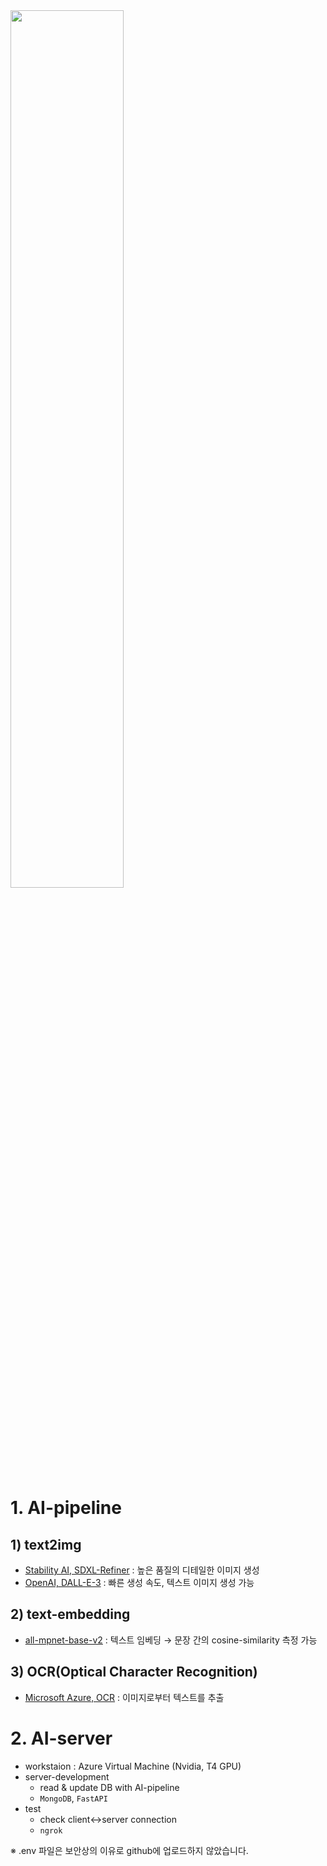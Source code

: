 <img src="https://github.com/jodog0412/ASAP_AI/assets/83653380/9b4717b7-07ef-4af8-be24-19a2a76abfaa" width="60%" height="60%">  

# 1. AI-pipeline
## 1) text2img
* [Stability AI, SDXL-Refiner](https://huggingface.co/stabilityai/stable-diffusion-xl-refiner-1.0) : 높은 품질의 디테일한 이미지 생성 
* [OpenAI, DALL-E-3](https://openai.com/dall-e-3) : 빠른 생성 속도, 텍스트 이미지 생성 가능
## 2) text-embedding
* [all-mpnet-base-v2](https://huggingface.co/sentence-transformers/all-mpnet-base-v2) : 텍스트 임베딩 → 문장 간의 cosine-similarity 측정 가능
## 3) OCR(Optical Character Recognition)
* [Microsoft Azure, OCR](https://azure.microsoft.com/ko-kr/products/ai-services/ai-vision) : 이미지로부터 텍스트를 추출 

# 2. AI-server
* workstaion : Azure Virtual Machine (Nvidia, T4 GPU)
* server-development
  * read & update DB with AI-pipeline
  * `MongoDB`, `FastAPI`
* test
  * check client↔server connection 
  * `ngrok` 

※ .env 파일은 보안상의 이유로 github에 업로드하지 않았습니다.
